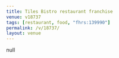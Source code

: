 ```yaml
---
title: Tiles Bistro restaurant franchise
venue: v18737
tags: [restaurant, food, "fhrs:139990"]
permalink: /v/18737/
layout: venue
---
```

null